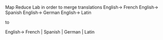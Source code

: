 Map Reduce Lab in order to merge translations 
English-> French
English-> Spanish
English-> German
English-> Latin

to

English-> French | Spanish | German | Latin
